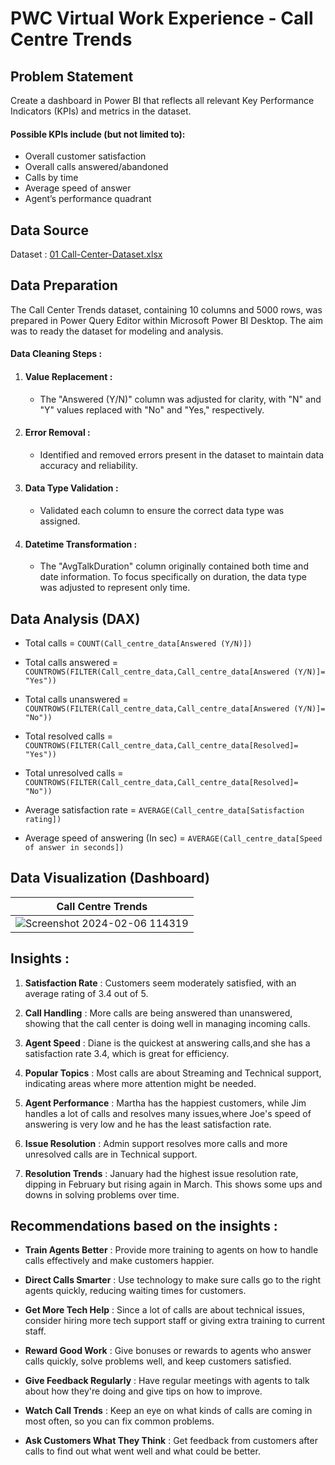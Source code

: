 # PWC Virtual Work Experience - Call Centre Trends


## Problem Statement
Create a dashboard in Power BI that reflects all relevant Key Performance Indicators (KPIs) and metrics in the dataset.

#### Possible KPIs include (but not limited to):

- Overall customer satisfaction
- Overall calls answered/abandoned
- Calls by time
- Average speed of answer
- Agent’s performance quadrant

## Data Source
Dataset : 
[01 Call-Center-Dataset.xlsx](https://github.com/Athira-AM/Call-center-trend-analysis/files/14064852/01.Call-Center-Dataset.xlsx)

## Data Preparation
The Call Center Trends dataset, containing 10 columns and 5000 rows, was prepared in Power Query Editor within Microsoft Power BI Desktop. The aim was to ready the dataset for modeling and analysis.

#### Data Cleaning Steps :

1. #### Value Replacement :
   - The "Answered (Y/N)" column was adjusted for clarity, with "N" and "Y" values replaced with "No" and "Yes," respectively.
2. #### Error Removal :
   - Identified and removed errors present in the dataset to maintain data accuracy and reliability.
3. #### Data Type Validation :
   - Validated each column to ensure the correct data type was assigned. 
4. #### Datetime Transformation :
   - The "AvgTalkDuration" column originally contained both time and date information. To focus specifically on duration, the data type was adjusted to represent only time.

## Data Analysis (DAX)

  - Total calls = `COUNT(Call_centre_data[Answered (Y/N)])`
    
  - Total calls answered = `COUNTROWS(FILTER(Call_centre_data,Call_centre_data[Answered (Y/N)]= "Yes"))`
    
  - Total calls unanswered = `COUNTROWS(FILTER(Call_centre_data,Call_centre_data[Answered (Y/N)]= "No"))`
    
  - Total resolved calls = `COUNTROWS(FILTER(Call_centre_data,Call_centre_data[Resolved]= "Yes")) `
    
  - Total unresolved calls = `COUNTROWS(FILTER(Call_centre_data,Call_centre_data[Resolved]= "No")) `
    
  - Average satisfaction rate = `AVERAGE(Call_centre_data[Satisfaction rating])`
    
  - Average speed of answering (In sec) = `AVERAGE(Call_centre_data[Speed of answer in seconds])`

## Data Visualization (Dashboard)
| Call Centre Trends |
| ----------- |
|![Screenshot 2024-02-06 114319](https://github.com/Athira-AM/Call-center-trend-analysis/assets/157714268/300f8f3c-9e94-4310-88ec-0ee4e6a184aa)|


## Insights :

1. **Satisfaction Rate** : Customers seem moderately satisfied, with an average rating of 3.4 out of 5.
    
2. **Call Handling** : More calls are being answered than unanswered, showing that the call center is doing well in managing incoming calls.
   
3. **Agent Speed** : Diane is the quickest at answering calls,and she has a satisfaction rate 3.4, which is great for efficiency.
   
4. **Popular Topics** : Most calls are about Streaming and Technical support, indicating areas where more attention might be needed.
   
5. **Agent Performance** : Martha has the happiest customers, while Jim handles a lot of calls and resolves many issues,where Joe's speed of answering is very low and he has the least satisfaction rate.
    
6. **Issue Resolution** : Admin support resolves more calls and more unresolved calls are in Technical support.
    
7. **Resolution Trends** : January had the highest issue resolution rate, dipping in February but rising again in March. This shows some ups and downs in solving problems over time.


## Recommendations based on the insights :

- **Train Agents Better** : Provide more training to agents on how to handle calls effectively and make customers happier.

- **Direct Calls Smarter** : Use technology to make sure calls go to the right agents quickly, reducing waiting times for customers.

- **Get More Tech Help** : Since a lot of calls are about technical issues, consider hiring more tech support staff or giving extra training to current staff.

- **Reward Good Work** : Give bonuses or rewards to agents who answer calls quickly, solve problems well, and keep customers satisfied.

- **Give Feedback Regularly** : Have regular meetings with agents to talk about how they're doing and give tips on how to improve.

- **Watch Call Trends** : Keep an eye on what kinds of calls are coming in most often, so you can fix common problems.

- **Ask Customers What They Think** : Get feedback from customers after calls to find out what went well and what could be better.



    
  


